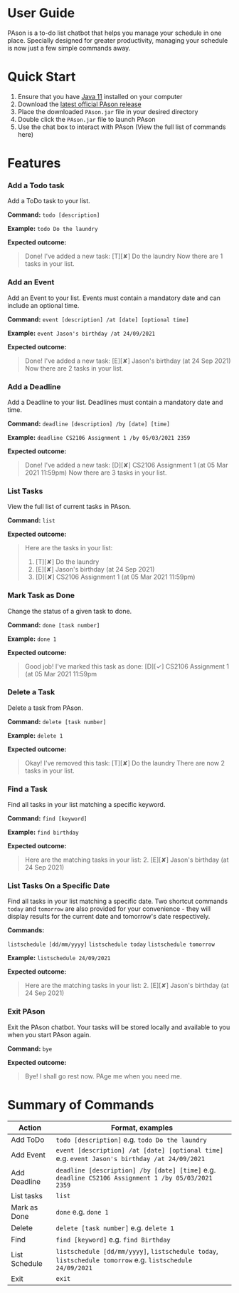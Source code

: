 
# User Guide
PAson is a to-do list chatbot that helps you manage your schedule in one place. Specially designed for greater productivity, managing your schedule is now just a few simple commands away.

# Quick Start
1. Ensure that you have [Java 11](https://www.oracle.com/sg/java/technologies/javase-jdk11-downloads.html) installed on your computer
2. Download the [latest official PAson release](https://github.com/jasaaanlim/ip/releases)
3. Place the downloaded `PAson.jar` file in your desired directory
4. Double click the `PAson.jar` file to launch PAson
5. Use the chat box to interact with PAson (View the full list of commands here)

# Features
### Add a Todo task
Add a ToDo task to your list.

**Command:**
`todo [description]`

**Example:**
`todo Do the laundry`

**Expected outcome:**
>Done! I've added a new task:
    [T][✘] Do the laundry
    Now there are 1 tasks in your list.

### Add an Event
Add an Event to your list. Events must contain a mandatory date and can include an optional time.

**Command:**
`event [description] /at [date] [optional time]`

**Example:**
`event Jason's birthday /at 24/09/2021`

**Expected outcome:**
>Done! I've added a new task:
    [E][✘] Jason's birthday (at 24 Sep 2021)
    Now there are 2 tasks in your list.


### Add a Deadline
Add a Deadline to your list. Deadlines must contain a mandatory date and time.

**Command:**
`deadline [description] /by [date] [time]`

**Example:**
`deadline CS2106 Assignment 1 /by 05/03/2021 2359`

**Expected outcome:**
>Done! I've added a new task:
    [D][✘] CS2106 Assignment 1 (at 05 Mar 2021 11:59pm)
    Now there are 3 tasks in your list.


### List Tasks
View the full list of current tasks in PAson.

**Command:**
`list`

**Expected outcome:**
> Here are the tasks in your list:
> 1. [T][✘] Do the laundry
> 2. [E][✘] Jason's birthday (at 24 Sep 2021)
> 3. [D][✘] CS2106 Assignment 1 (at 05 Mar 2021 11:59pm)


### Mark Task as Done
Change the status of a given task to done.

**Command:**
`done [task number]`

**Example:**
`done 1`

**Expected outcome:**
> Good job! I've marked this task as done:
> [D][✓] CS2106 Assignment 1 (at 05 Mar 2021 11:59pm


### Delete a Task
Delete a task from PAson.

**Command:**
`delete [task number]`

**Example:**
`delete 1`

**Expected outcome:**
> Okay! I've removed this task:
> [T][✘] Do the laundry
> There are now 2 tasks in your list.


### Find a Task
Find all tasks in your list matching a specific keyword.

**Command:**
`find [keyword]`

**Example:**
`find birthday`

**Expected outcome:**
> Here are the matching tasks in your list:
> 2. [E][✘] Jason's birthday (at 24 Sep 2021)


### List Tasks On a Specific Date
Find all tasks in your list matching a specific date. Two shortcut commands `today` and `tomorrow` are also provided for your convenience - they will display results for the current date and tomorrow's date respectively.

**Commands:**

`listschedule [dd/mm/yyyy]`
`listschedule today`
`listschedule tomorrow`

**Example:**
`listschedule 24/09/2021`

**Expected outcome:**
> Here are the matching tasks in your list:
> 2. [E][✘] Jason's birthday (at 24 Sep 2021)


### Exit PAson
Exit the PAson chatbot. Your tasks will be stored locally and available to you when you start PAson again.

**Command:**
`bye`

**Expected outcome:**
> Bye! I shall go rest now. PAge me when you need me.


# Summary of Commands
Action | Format, examples
------------ | -------------
Add ToDo | `todo [description]` e.g. `todo Do the laundry`
Add Event | `event [description] /at [date] [optional time]` e.g. `event Jason's birthday /at 24/09/2021`
Add Deadline | `deadline [description] /by [date] [time]` e.g. `deadline CS2106 Assignment 1 /by 05/03/2021 2359`
List tasks | `list`
Mark as Done | `done` e.g. `done 1`
Delete | `delete [task number]` e.g. `delete 1`
Find | `find [keyword]` e.g. `find Birthday`
List Schedule | `listschedule [dd/mm/yyyy]`, `listschedule today`, `listschedule tomorrow` e.g. `listschedule 24/09/2021`
Exit | `exit`
